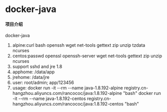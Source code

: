 # docker-java

#### 项目介绍
docker-java

1. alpine:curl bash openssh wget net-tools gettext zip unzip tzdata ncurses
2. centos:passwd openssl openssh-server wget net-tools gettext zip unzip ncurses
3. support sshd and jre 1.8
4. apphome: /data/app
5. jrehome: /data/jre
6. user: root/admin; app/123456
7. usage:
docker run -it --rm --name java-1.8.192-alpine registry.cn-hangzhou.aliyuncs.com/rancococ/java:1.8.192-alpine "bash"
docker run -it --rm --name java-1.8.192-centos registry.cn-hangzhou.aliyuncs.com/rancococ/java:1.8.192-centos "bash"

